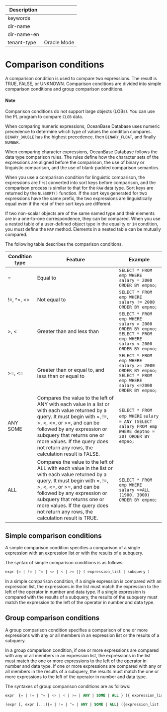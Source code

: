 | Description   |                 |
|---------------|-----------------|
| keywords      |                 |
| dir-name      |                 |
| dir-name-en   |                 |
| tenant-type   | Oracle Mode     |


# Comparison conditions

A comparison condition is used to compare two expressions. The result is TRUE, FALSE, or UNKNOWN. Comparison conditions are divided into simple comparison conditions and group comparison conditions.

  <main id="notice" type='explain'>
    <h4>Note</h4>
    <p>Comparison conditions do not support large objects (LOBs). You can use the PL program to compare <code>CLOB</code> data. </p>
  </main>

When comparing numeric expressions, OceanBase Database uses numeric precedence to determine which type of values the condition compares. `BINARY_DOUBLE` has the highest precedence, then `BINARY_FLOAT`, and finally `NUMBER`.

When comparing character expressions, OceanBase Database follows the data type comparison rules. The rules define how the character sets of the expressions are aligned before the comparison, the use of binary or linguistic comparison, and the use of blank-padded comparison semantics.

When you use a comparison condition for linguistic comparison, the expressions are first converted into sort keys before comparison, and the comparison process is similar to that for the `RAW` data type. Sort keys are returned by the `NLSSORT()` function. If the sort keys generated for two expressions have the same prefix, the two expressions are linguistically equal even if the rest of their sort keys are different.

If two non-scalar objects are of the same named type and their elements are in a one-to-one correspondence, they can be compared. When you use a nested table of a user-defined object type in the equality or `IN` condition, you must define the `MAP` method. Elements in a nested table can be mutually compared.

The following table describes the comparison conditions.

| Condition type | Feature | Example |
|---------------------------------------------|--------------------------------------------------------------------------------------------------------------------|----------------------------------------------------------------------------------------------------------------------------------|
| = | Equal to | `SELECT * FROM emp WHERE   salary = 2000 ORDER BY empno;` |
| !=, ^=, <> | Not equal to | `SELECT * FROM emp WHERE salary != 2000 ORDER BY empno;` |
| \>, \< | Greater than and less than | `SELECT * FROM emp WHERE salary > 2000 ORDER BY empno;` `SELECT * FROM emp WHERE salary < 2000 ORDER BY empno;` |
| \>=, \<= | Greater than or equal to, and less than or equal to | `SELECT * FROM emp WHERE salary >= 2000 ORDER BY empno;` `SELECT * FROM emp WHERE salary <=2000 ORDER BY empno;` |
| ANY SOME | Compares the value to the left of ANY with each value in a list or with each value returned by a query. It must begin with =, !=, \>, \<, \<=, or \>=, and can be followed by any expression or subquery that returns one or more values. If the query does not return any rows, the calculation result is FALSE.  | `SELECT * FROM emp WHERE`           `salary = ANY (SELECT salary FROM emp     WHERE deptno = 30) ORDER BY empno;` |
| ALL | Compares the value to the left of ALL with each value in the list or with each value returned by a query. It must begin with =, !=, \>, \<, \<=, or \>=, and can be followed by any expression or subquery that returns one or more values. If the query does not return any rows, the calculation result is TRUE.  | `SELECT * FROM emp WHERE salary >=ALL (1900, 3000) ORDER BY empno;` |

## Simple comparison conditions

A simple comparison condition specifies a comparison of a single expression with an expression list or with the results of a subquery.

The syntax of simple comparison conditions is as follows:

```sql
expr {= | != | ^= | <> | < | >= |} ( expression_list | subquery )
```

In a simple comparison condition, if a single expression is compared with an expression list, the expressions in the list must match the expression to the left of the operator in number and data type. If a single expression is compared with the results of a subquery, the results of the subquery must match the expression to the left of the operator in number and data type.

## Group comparison conditions

A group comparison condition specifies a comparison of one or more expressions with any or all members in an expression list or the results of a subquery.

In a group comparison condition, if one or more expressions are compared with any or all members in an expression list, the expressions in the list must match the one or more expressions to the left of the operator in number and data type. If one or more expressions are compared with any or all members in the results of a subquery, the results must match the one or more expressions to the left of the operator in number and data type.

The syntaxes of group comparison conditions are as follows:

```sql
expr  {= | != | ^= | <> | < | >= | ANY | SOME | ALL } ({ expression_list | subquery})
```

```sql
(expr [, expr ]...){= | != | ^= | ANY | SOME | ALL} ({expression_list  [, expression_list ]... |subquery})
```
